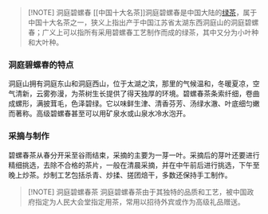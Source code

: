 
> [!NOTE] 洞庭碧螺春
> [[中国十大名茶]]洞庭碧螺春是中国大陆的[绿茶](中国的茶叶六大分类)，属于中国十大名茶之一，狭义上指出产于中国江苏省太湖东西洞庭山的洞庭碧螺春；广义上可以指所有采用碧螺春工艺制作而成的绿茶，其中又分为小叶种和大叶种。


### 洞庭碧螺春的特点
洞庭山拥有洞庭东山和洞庭西山，位于太湖之滨，那里的气候温和，冬暖夏凉，空气清新，云雾弥漫，为茶树生长提供了得天独厚的环境。碧螺春茶条索纤细，卷曲成螺形，满披茸毛，色泽碧绿。它以味鲜生津、清香芬芳、汤绿水澈、叶底细匀嫩而著称。高级碧螺春甚至可以用矿泉水或山泉水冷水泡开。

### 采摘与制作
碧螺春茶从春分开采至谷雨结束，采摘的主要为一芽一叶。采摘后的芽叶还要进行精细挑选，去除不合格的茶片，一般在清晨采摘，并在中午前后进行挑选，下午至晚上炒茶。炒制工艺包括杀青、炒揉、搓团焙干，多数还保持手工制作。


> [!NOTE] 洞庭碧螺春茶
洞庭碧螺春茶由于其独特的品质和工艺，被中国政府指定为人民大会堂指定用茶，常用以招待外宾或作为高级礼品赠送。
